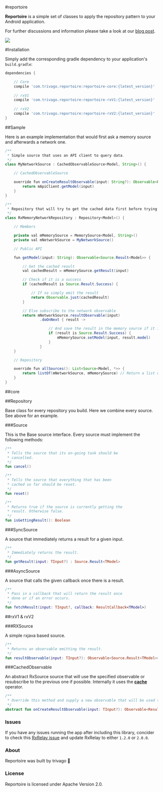 #reportoire

**Reportoire** is a simple set of classes to apply the repository pattern to your Android application.

For further discussions and information please take a look at our [blog post](http://tech.trivago.com/2017/01/30/reportoire-the-journey-to-data-source-independency/).

![](https://travis-ci.org/trivago/reportoire.svg?branch=master)

#Installation

Simply add the corresponding gradle dependency to your application's `build.gradle`:

```groovy
dependencies {

    // Core
    compile 'com.trivago.reportoire:reportoire-core:{latest_version}'
    
    // rxV1
    compile 'com.trivago.reportoire:reportoire-rxV1:{latest_version}'
    
    // rxV2
    compile 'com.trivago.reportoire:reportoire-rxV2:{latest_version}'
}
```

##Sample

Here is an example implementation that would first ask a memory source and afterwards a network one.

```java
/**
 * Simple source that uses an API client to query data.
 */
class MyNetworkSource : CachedObservableSource<Model, String>() {

    // CachedObservableSource

    override fun onCreateResultObservable(input: String?): Observable<Result<Model>> {
        return mApiClient.getModel(input)
    }
}

/**
 * Repository that will try to get the cached data first before trying a network request.
 */
class RxMemoryNetworkRepository : Repository<Model>() {

    // Members

    private val mMemorySource = MemorySource<Model, String>()
    private val mNetworkSource = MyNetworkSource()

    // Public API

    fun getModel(input: String): Observable<Source.Result<Model>> {

        // Get the cached result
        val cachedResult = mMemorySource.getResult(input)

        // Check if it is a success
        if (cachedResult is Source.Result.Success) {

            // If so simply emit the result
            return Observable.just(cachedResult)
        }

        // Else subscribe to the network observable
        return mNetworkSource.resultObservable(input)
                .doOnNext { result ->

                    // And save the result in the memory source if it is a success
                    if (result is Source.Result.Success) {
                        mMemorySource.setModel(input, result.model)
                    }
                }
    }

    // Repository

    override fun allSources(): List<Source<Model, *>> {
        return listOf(mNetworkSource, mMemorySource) // Return a list of the used sources
    }
}
```
 
##core

##Repository

Base class for every repository you build. Here we combine every source. See above for an example.

###Source

This is the Base source interface. Every source must implement the following methods:

```kotlin
/**
 * Tells the source that its on-going task should be
 * cancelled.
 */
fun cancel()

/**
 * Tells the source that everything that has been 
 * cached so far should be reset.
 */
fun reset()

/**
 * Returns true if the source is currently getting the
 * result. Otherwise false.
 */
fun isGettingResult(): Boolean
```

###SyncSource

A source that immediately returns a result for a given input.

```kotlin
/**
 * Immediately returns the result.
 */
fun getResult(input: TInput?) : Source.Result<TModel>
```

###AsyncSource

A source that calls the given callback once there is a result.

```kotlin
/**
 * Pass in a callback that will return the result once
 * done or if an error occurs.
 */
fun fetchResult(input: TInput?, callback: ResultCallback<TModel>)
```

##rxV1 & rxV2

###RXSource

A simple rxjava based source.
 
```kotlin 
/**
 * Returns an observable emitting the result. 
 */
fun resultObservable(input: TInput?): Observable<Source.Result<TModel>>
```

###CachedObservable

An abstract RxSource source that will use the specified observable or resubscribe to the previous one if possible. Internally it uses the [**cache**](http://reactivex.io/documentation/operators/replay.html) operator.

```kotlin 
/**
 * Override this method and supply a new observable that will be used to fetch the result.
 */
abstract fun onCreateResultObservable(input: TInput?): Observable<Result<TModel>>
```
### Issues

If you have any issues running the app after including this library, concider to check this [RxRelay issue](https://github.com/JakeWharton/RxRelay/issues/13) and update RxRelay to either `1.2.0` or `2.0.0`.

### About

Reportoire was built by trivago 🏨

### License

Reportoire is licensed under Apache Version 2.0.
